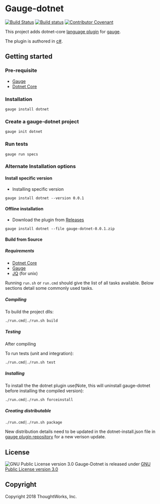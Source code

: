 # Gauge-dotnet
[![Build Status](https://travis-ci.org/getgauge/gauge-dotnet.svg?branch=master)](https://travis-ci.org/getgauge/gauge-dotnet)
[![Build status](https://ci.appveyor.com/api/projects/status/t8hjbilxmb6enn4d/branch/master?svg=true)](https://ci.appveyor.com/project/getgauge/gauge-dotnet/branch/master)
[![Contributor Covenant](https://img.shields.io/badge/Contributor%20Covenant-v1.4%20adopted-ff69b4.svg)](CODE_OF_CONDUCT.md)


This project adds dotnet-core [language plugin](https://docs.gauge.org/latest/installation.html#language-runner) for [gauge](http://gauge.org).

The plugin is authored in [c#](https://en.wikipedia.org/wiki/C_Sharp_(programming_language)).

## Getting started

### Pre-requisite

- [Gauge](https://gauge.org)
- [Dotnet Core](https://docs.microsoft.com/en-us/dotnet/core/index)


### Installation

```
gauge install dotnet
```

### Create a gauge-dotnet project

```
gauge init dotnet
```

### Run tests

```
gauge run specs
```

### Alternate Installation options

#### Install specific version
* Installing specific version
```
gauge install dotnet --version 0.0.1
```

#### Offline installation

* Download the plugin from [Releases](https://github.com/getgauge/gauge-dotnet/releases)
```
gauge install dotnet --file gauge-dotnet-0.0.1.zip
```

#### Build from Source

##### Requirements
* [Dotnet Core](https://docs.microsoft.com/en-us/dotnet/core/index)
* [Gauge](http://getgauge.io)
* [JQ](https://stedolan.github.io/jq/) (for unix)


Running `run.sh` or `run.cmd` should give the list of all tasks available. Below sections detail some commonly used tasks.

##### Compiling

To build the project dlls:

````
./run.cmd|./run.sh build
````
##### Testing

After compiling

To run tests (unit and integration):

````
./run.cmd|./run.sh test
````

##### Installing

To install the the dotnet plugin use(Note, this will uninstall gauge-dotnet before installing the compiled version):

````
./run.cmd|./run.sh forceinstall
````

##### Creating distributable

````
./run.cmd|./run.sh package
````

New distribution details need to be updated in the dotnet-install.json file in  [gauge plugin repository](https://github.com/getgauge/gauge-repository) for a new verison update.

## License

![GNU Public License version 3.0](http://www.gnu.org/graphics/gplv3-127x51.png)
Gauge-Dotnet is released under [GNU Public License version 3.0](http://www.gnu.org/licenses/gpl-3.0.txt)

## Copyright

Copyright 2018 ThoughtWorks, Inc.
